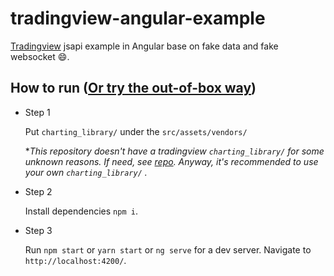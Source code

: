 # tradingview-angular-example

[Tradingview](https://www.tradingview.com/) jsapi example in Angular base on fake data and fake websocket :smile:.

## How to run ([Or try the out-of-box way](https://github.com/forchartlib/tradingview-angular-example))
- Step 1

  Put `charting_library/` under the `src/assets/vendors/`
  
  **This repository doesn't have a tradingview `charting_library/` for some unknown reasons.
  If need, see [repo](https://github.com/forchartlib/tradingview-angular-example/tree/chart-only). 
  Anyway, it's recommended to use your own `charting_library/` .*

- Step 2

  Install dependencies `npm i`.

- Step 3

  Run `npm start` or `yarn start` or `ng serve` for a dev server. Navigate to `http://localhost:4200/`.
